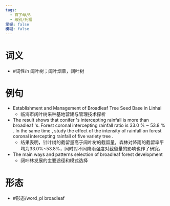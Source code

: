 ```yaml
---
tags:
  - 首字母/B
  - 级别/托福
掌握: false
模糊: false
---
```

# 词义
- #词性/n  阔叶树；阔叶烟草，阔叶树
# 例句
- Establishment and Management of Broadleaf Tree Seed Base in Linhai
	- 临海市阔叶树采种基地营建与管理技术探析
- The result shows that conifer 's intercepting rainfall is more than broadleaf 's. Forest coronal intercepting rainfall ratio is 33.0 % ~ 53.8 % . In the same time , study the effect of the intensity of rainfall on forest coronal intercepting rainfall of five variety tree .
	- 结果表明，针叶树的截留量高于阔叶树的截留量，森林对降雨的截留率平均为33.0%~53.8%，同时对不同降雨强度对截留量的影响也作了研究。
- The main ways and patterns selection of broadleaf forest development
	- 阔叶林发展的主要途径和模式选择
# 形态
- #形态/word_pl broadleaf
